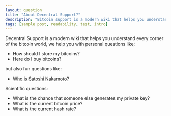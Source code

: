 ```yaml
---
layout: question
title: "About Decentral Support?"
description: "Bitcoin support is a modern wiki that helps you understand every corner of the bitcoin world."
tags: [sample post, readability, test, intro]
---
```


Decentral Support is a modern wiki that helps you understand every corner of the bitcoin world, we help you with personal questions like;

- How should I store my bitcoins?
- Here do I buy bitcoins?

but also fun questions like:

- [Who is Satoshi Nakamoto?]('http://google.com')


Scientific questions:

- What is the chance that someone else generates my private key?
- What is the current bitcoin price?
- What is the current hash rate?
